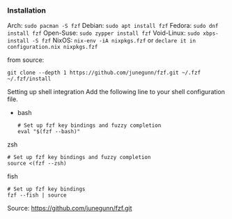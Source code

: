 ### Installation
Arch:    `sudo pacman -S fzf`
Debian: `sudo apt install fzf`
Fedora:  `sudo dnf install fzf`
Open-Suse:  `sudo zypper install fzf`
Void-Linux:   `sudo xbps-install -S fzf`
NixOS:  `nix-env -iA nixpkgs.fzf` or `declare it in configuration.nix nixpkgs.fzf`


from source:  
```shell
git clone --depth 1 https://github.com/junegunn/fzf.git ~/.fzf
~/.fzf/install
```

Setting up shell integration
Add the following line to your shell configuration file.

- bash
    
    ```shell
    # Set up fzf key bindings and fuzzy completion
    eval "$(fzf --bash)"
    ```
    

zsh

```shell
# Set up fzf key bindings and fuzzy completion
source <(fzf --zsh)
```

fish

```fish
# Set up fzf key bindings
fzf --fish | source
```

Source:
https://github.com/junegunn/fzf.git
